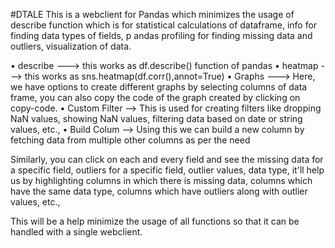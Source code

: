 #DTALE
This is a webclient for Pandas which minimizes the usage of describe function which is for statistical calculations of dataframe, info for finding data types of fields, p
andas profiling for finding missing data and outliers, visualization of data.

•	describe ---> this works as df.describe() function of pandas
•	heatmap ---> this works as sns.heatmap(df.corr(),annot=True)
•	Graphs ---> Here, we have options to create different graphs by selecting columns of data frame, you can also copy the code of the graph created by clicking on copy-code.
•	Custom Filter --> This is used for creating filters like dropping NaN values, showing NaN values, filtering data based on date or string values, etc.,
•	Build Colum --> Using this we can build a new column by fetching data from multiple other columns as per the need

Similarly, you can click on each and every field and see the missing data for a specific field, outliers for a specific field, outlier values, data type, it'll help us by highlighting columns in which there is missing data, columns which have the same data type, columns which have outliers along with outlier values, etc.,

This will be a help minimize the usage of all functions so that it can be handled with a single webclient.
